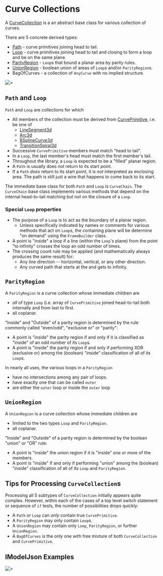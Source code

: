 # Curve Collections

A [CurveCollection]($core-geometry) is a an abstract base class for various collection of curves.

There are 5 concrete derived types:

- [Path]($core-geometry) - curve primitives joining head to tail.
- [Loop]($core-geometry) - curve primitives joining head to tail and closing to form a loop and be on the same plane.
- [ParityRegion]($core-geometry) - `Loop`s that bound a planar area by parity rules.
- [UnionRegion]($core-geometry) - boolean union of areas of `Loop`s and/or `ParityRegion`s.
- BagOfCurves - a collection of `AnyCurve` with no implied structure.

![>](./figs/CurveCollections/CurveCollectionClasses.png)

## `Path` and `Loop`

`Path` and `Loop` are collections for which

- All members of the collection must be derived from [CurvePrimitive]($core-geometry), i.e. be one of
  - [LineSegment3d]($core-geometry)
  - [Arc3d]($core-geometry)
  - [BSplineCurve3d]($core-geometry)
  - [TransitionSpiral3d]($core-geometry)
- Successive `CurvePrimitive` members must match "head to tail".
- In a `Loop`, the last member's head must match the first member's tail.
- Throughout the library, a `Loop` is expected to be a "filled" planar region.
- A `Path` is usually does _not_ return to its start point.
- If a `Path` _does_ return to its start point, it is _not_ interpreted as enclosing area. The path is still just a wire that happens to come back to its start.

 The immediate base class for both `Path` and `Loop` is `CurveChain`.   The `CurveChain` base class implements various methods that depend on the internal head-to-tail matching but _not_ on the closure of a `Loop`.

### Special `Loop` properties

- The purpose of a `Loop` is to act as the boundary of a planar region.
  - Unless specifically indicated by names or comments for various methods that act on `Loop`s, the containing plane will be determine "on demand" using the `FrameBuilder` class.
- A point is "inside" a loop if a line (within the `Loop`'s plane) from the point "to infinity"  crosses the loop an odd number of times.
- The crossing count rule may be applied (and mathematically always produces the same result) for:
  - Any line direction -- horizontal, vertical, or any other direction.
  - Any curved path that starts at the and gets to infinity.

## `ParityRegion`

A `ParityRegion` is a curve collection whose immediate children are

- _all_ of type `Loop` (i.e. array of `CurvePrimitive` joined head-to-tail both internally and from last to first.
- all coplanar.

"Inside" and "Outside" of a parity region is determined by the rule commonly called "even/odd", "exclusive or" or "parity":

- A point is "inside" the parity region if and only if it is classified as "inside" of an odd number of its `Loop`s.
- A point is "inside" the parity region if and only if performing XOR (exclusive or) among the (boolean) "inside" classification of all of its `Loop`s.

In nearly all uses, the various loops in a `ParityRegion`

- have no intersections among any pair of loops.
- have exactly one that can be called `outer`
- are either the `outer` loop or inside the `outer` loop

## `UnionRegion`

A `UnionRegion` is a curve collection whose immediate children are

- limited to the two types `Loop` and `ParityRegion`.
- all coplanar.

"Inside" and "Outside" of a parity region is determined by the boolean "union" or "OR" rule:

- A point is "inside" the union region if it is "inside" _one or more_ of the members.
- A point is "inside" if and only if performing "union" among the (boolean) "inside" classification of all of its `Loop` and `ParityRegion`.

## Tips for Processing `CurveCollection`s

Processing all 5 subtypes of `CurveCollection` initially appears quite complex.  However, within each of the cases of a top level switch statement or sequence of `if` tests, the number of possibilities drops quickly:

- A `Path` or `Loop` can _only_ contain true `CurvePrimitive`.
- A `ParityRegion` may only contain `Loop`s.
- A `UnionRegion` may contain only `Loop`, `ParityRegion`, or further `UnionRegion`.
- A `BagOfCurves` is the only one with free mixture of both `CurveCollection` and `CurvePrimitive`.

## IModelJson Examples

![>](./figs/CurveCollections/LoopWith4Primitives.png)
